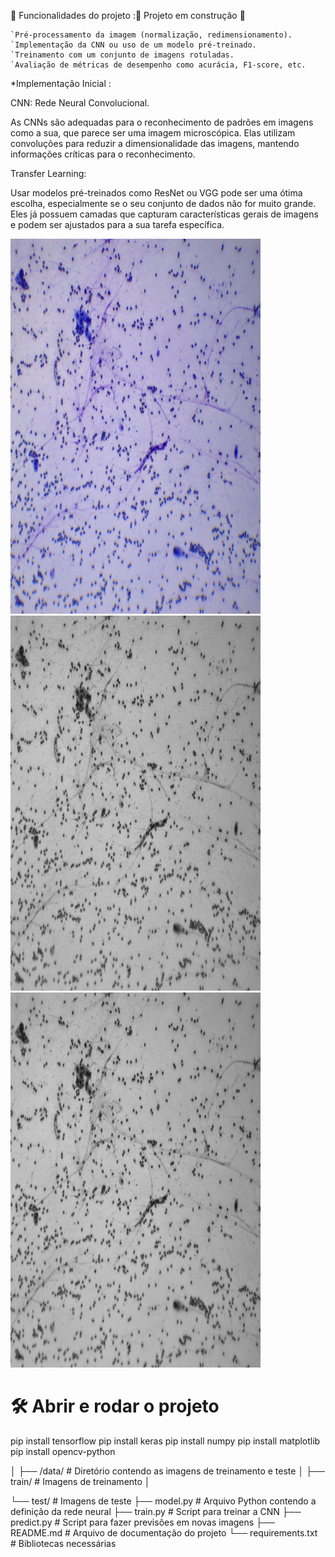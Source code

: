 🔨 Funcionalidades do projeto :🚧 Projeto em construção 🚧

    `Pré-processamento da imagem (normalização, redimensionamento).
    `Implementação da CNN ou uso de um modelo pré-treinado.
    `Treinamento com um conjunto de imagens rotuladas.
    `Avaliação de métricas de desempenho como acurácia, F1-score, etc.

*Implementação Inicial :

CNN: Rede Neural Convolucional.

As CNNs são adequadas para o reconhecimento de padrões em imagens como a sua, que parece ser uma imagem microscópica. Elas utilizam convoluções para reduzir a dimensionalidade das imagens, mantendo informações críticas para o reconhecimento.

Transfer Learning:

Usar modelos pré-treinados como ResNet ou VGG pode ser uma ótima escolha, especialmente se o seu conjunto de dados não for muito grande. Eles já possuem camadas que capturam características gerais de imagens e podem ser ajustados para a sua tarefa específica.

<body>
    <div class="image-container">
        <img src="CX 1.1 FD_2.jpg" alt="Imagem Inicial" width="400" height="600">
        <img src="CX_1.1_FD_2_bw.png" alt="Imagem de camada 2 - Tratamento de Coloração" width="400" height="600">
        <img src="CX_1.1_FD_2_grayscale.jpg" alt="Imagem camada Cinza - Tratamento Aninhado" width="400" height="600">
    </div>
</body>
</html>



# 🛠️ Abrir e rodar o projeto

pip install tensorflow
pip install keras pip install numpy 
pip install matplotlib pip install opencv-python


│ ├── /data/ # Diretório contendo as imagens de treinamento e teste
│ ├── train/ # Imagens de treinamento
│ 


└── test/ # Imagens de teste 
  ├── model.py # Arquivo Python contendo a definição da rede neural 
  ├── train.py # Script para treinar a CNN 
  ├── predict.py # Script para fazer previsões em novas imagens 
  ├── README.md # Arquivo de documentação do projeto
  └── requirements.txt # Bibliotecas necessárias


